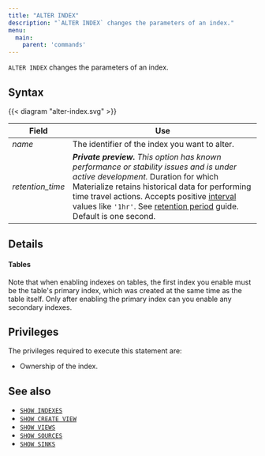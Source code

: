 ```yaml
---
title: "ALTER INDEX"
description: "`ALTER INDEX` changes the parameters of an index."
menu:
  main:
    parent: 'commands'
---
```


`ALTER INDEX` changes the parameters of an index.

## Syntax

{{< diagram "alter-index.svg" >}}

Field | Use
------|-----
_name_ | The identifier of the index you want to alter.
_retention_time_ | ***Private preview.** This option has known performance or stability issues and is under active development.* Duration for which Materialize retains historical data for performing time travel actions. Accepts positive [interval](https://materialize.com/docs/sql/types/interval/) values like `'1hr'`. See [retention period](/manage/rentention-period) guide. Default is one second.

## Details

#### Tables

Note that when enabling indexes on tables, the first index you enable must be
the table's primary index, which was created at the same time as the table
itself. Only after enabling the primary index can you enable any secondary
indexes.

## Privileges

The privileges required to execute this statement are:

- Ownership of the index.

## See also

- [`SHOW INDEXES`](/sql/show-indexes)
- [`SHOW CREATE VIEW`](/sql/show-create-view)
- [`SHOW VIEWS`](/sql/show-views)
- [`SHOW SOURCES`](/sql/show-sources)
- [`SHOW SINKS`](/sql/show-sinks)
